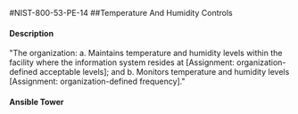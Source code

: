 #NIST-800-53-PE-14
##Temperature And Humidity Controls
#### Description
"The organization:
  a.  Maintains temperature and humidity levels within the facility where the information system resides at [Assignment: organization-defined acceptable levels]; and
  b.  Monitors temperature and humidity levels [Assignment: organization-defined frequency]."
#### Ansible Tower


